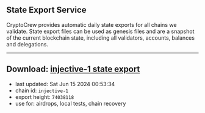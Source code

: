 ## State Export Service
CryptoCrew provides automatic daily state exports for all chains we validate. State export files can be used as genesis files and are a snapshot of the current blockchain state, including all validators, accounts, balances and delegations.

---
**Download: [injective-1 state export](https://dl-eu2.ccvalidators.com/SERVICE/injective/injective-1_export_74038118.json)**
---

- last updated: Sat Jun 15 2024 00:53:34
- chain id: `injective-1`
- export height: `74038118`
- use for: airdrops, local tests, chain recovery
